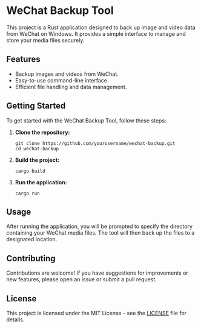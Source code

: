 # WeChat Backup Tool

This project is a Rust application designed to back up image and video data from WeChat on Windows. It provides a simple interface to manage and store your media files securely.

## Features

- Backup images and videos from WeChat.
- Easy-to-use command-line interface.
- Efficient file handling and data management.

## Getting Started

To get started with the WeChat Backup Tool, follow these steps:

1. **Clone the repository:**
   ```
   git clone https://github.com/yourusername/wechat-backup.git
   cd wechat-backup
   ```

2. **Build the project:**
   ```
   cargo build
   ```

3. **Run the application:**
   ```
   cargo run
   ```

## Usage

After running the application, you will be prompted to specify the directory containing your WeChat media files. The tool will then back up the files to a designated location.

## Contributing

Contributions are welcome! If you have suggestions for improvements or new features, please open an issue or submit a pull request.

## License

This project is licensed under the MIT License - see the [LICENSE](LICENSE) file for details.